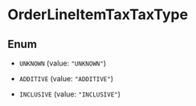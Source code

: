 
# OrderLineItemTaxTaxType

## Enum


* `UNKNOWN` (value: `"UNKNOWN"`)

* `ADDITIVE` (value: `"ADDITIVE"`)

* `INCLUSIVE` (value: `"INCLUSIVE"`)



